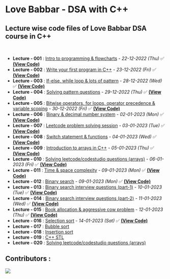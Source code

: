 # Love Babbar - DSA with C++
## Lecture wise code files of Love Babbar DSA course in C++

<br>

- **Lecture - 001** : <ins>Intro to programming & flowcharts</ins> - _22-12-2022 (Thu)_ :white_check_mark: [**(View Code)**](https://github.com/geekblower/LoveBabbar-DSA/tree/main/Lecture-001)
- **Lecture - 002** : <ins>Write your first program in C++</ins> - _23-12-2022 (Fri)_ :white_check_mark: [**(View Code)**](https://github.com/geekblower/LoveBabbar-DSA/tree/main/Lecture-002)
- **Lecture - 003** : <ins>If-else, while loop & lots of pattern</ins> - _28-12-2022 (Wed)_ :white_check_mark: [**(View Code)**](https://github.com/geekblower/LoveBabbar-DSA/tree/main/Lecture-003)
- **Lecture - 004** : <ins>Solving pattern questions</ins> - _29-12-2022 (Thu)_ :white_check_mark: [**(View Code)**](https://github.com/geekblower/LoveBabbar-DSA/tree/main/Lecture-004)
- **Lecture - 005** : <ins>Bitwise operators, for loops, operator precedence & variable scoping</ins> - _30-12-2022 (Fri)_ :white_check_mark: [**(View Code)**](https://github.com/geekblower/LoveBabbar-DSA/tree/main/Lecture-005)
- **Lecture - 006** : <ins>Binary & decimal number system</ins> - _02-01-2023 (Mon)_ :white_check_mark: [**(View Code)**](https://github.com/geekblower/LoveBabbar-DSA/tree/main/Lecture-006)
- **Lecture - 007** : <ins>Leetcode problem solving session</ins> - _03-01-2023 (Tue)_ :white_check_mark: [**(View Code)**](https://github.com/geekblower/LoveBabbar-DSA/tree/main/Lecture-007)
- **Lecture - 008** : <ins>Switch statement & functions</ins> - _04-01-2023 (Wed)_ :white_check_mark: [**(View Code)**](https://github.com/geekblower/LoveBabbar-DSA/tree/main/Lecture-008)
- **Lecture - 009** : <ins>Introduction to arrays in C++</ins> - _05-01-2023 (Thu)_ :white_check_mark: [**(View Code)**](https://github.com/geekblower/LoveBabbar-DSA/tree/main/Lecture-009)
- **Lecture - 010** : <ins>Solving leetcode/codestudio questions (arrays)</ins> - _06-01-2023 (Fri)_ :white_check_mark: [**(View Code)**](https://github.com/geekblower/LoveBabbar-DSA/tree/main/Lecture-010)
- **Lecture - 011** : <ins>Time & space complexity</ins> - _09-01-2023 (Mon)_ :white_check_mark: [**(View Code)**](https://github.com/geekblower/LoveBabbar-DSA/tree/main/Lecture-011)
- **Lecture - 012** : <ins>Binary search</ins> - _09-01-2023 (Mon)_ :white_check_mark: [**(View Code)**](https://github.com/geekblower/LoveBabbar-DSA/tree/main/Lecture-012)
- **Lecture - 013** : <ins>Binary search interview questions (part-1)</ins> - _10-01-2023 (Tue)_ :white_check_mark: [**(View Code)**](https://github.com/geekblower/LoveBabbar-DSA/tree/main/Lecture-013)
- **Lecture - 014** : <ins>Binary search interview questions (part-2)</ins> - _11-01-2023 (Wed)_ :white_check_mark: [**(View Code)**](https://github.com/geekblower/LoveBabbar-DSA/tree/main/Lecture-014)
- **Lecture - 015** : <ins>Book allocation & aggressive cow problem</ins> - _12-01-2023 (Thu)_ :white_check_mark: [**(View Code)**](https://github.com/geekblower/LoveBabbar-DSA/tree/main/Lecture-015)
- **Lecture - 016** : <ins>Selection sort</ins> - _14-01-2023 (Sat)_ :white_check_mark: [**(View Code)**](https://github.com/geekblower/LoveBabbar-DSA/tree/main/Lecture-016)
- **Lecture - 017** : <ins>Bubble sort</ins>
- **Lecture - 018** : <ins>Insertion sort</ins>
- **Lecture - 019** : <ins>C++ STL</ins>
- **Lecture - 020** : <ins>Solving leetcode/codestudio questions (arrays)</ins>



## Contributors :
<a href="https://github.com/geekblower/LoveBabbar-DSA/graphs/contributors">
  <img src="https://contrib.rocks/image?repo=geekblower/LoveBabbar-DSA" />
</a>
